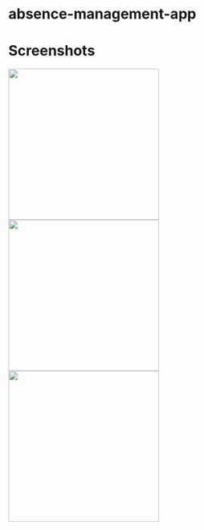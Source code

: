# absence-management-app
# Screenshots

<p float="left">
<img src="https://i.ibb.co/xqTWnTJ/Screenshot-1666837187.png" width="300px">
<img src="https://i.ibb.co/wcHyt39/Screenshot-1666837196.png" width="300px">
<img src="https://i.ibb.co/zZ5kXYh/Screenshot-1666837204.png" width="300px">
</p>
